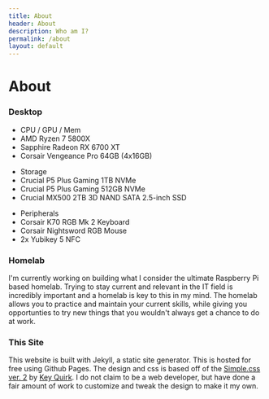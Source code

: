 ```yaml
---
title: About
header: About
description: Who am I?
permalink: /about
layout: default
---
```

# About

### Desktop

<div class="container text-left">
  <div class="row">
    <div class="col-4">
    <ul class="list-group">
        <li class="list-group-item list-group-item-dark fw-bold">CPU / GPU / Mem</li>
        <li class="list-group-item">AMD Ryzen 7 5800X</li>
        <li class="list-group-item">Sapphire Radeon RX 6700 XT</li>
        <li class="list-group-item">Corsair Vengeance Pro 64GB (4x16GB)</li>      
    </ul>
    </div>
    <div class="col-4">
    <ul class="list-group">
        <li class="list-group-item list-group-item-dark fw-bold">Storage</li>
        <li class="list-group-item">Crucial P5 Plus Gaming 1TB NVMe</li>
        <li class="list-group-item">Crucial P5 Plus Gaming 512GB NVMe</li>
        <li class="list-group-item">Crucial MX500 2TB 3D NAND SATA 2.5-inch SSD</li>      
    </ul>
    </div>
    <div class="col-4">
    <ul class="list-group">
        <li class="list-group-item list-group-item-dark fw-bold">Peripherals</li>
        <li class="list-group-item">Corsair K70 RGB Mk 2 Keyboard</li>
        <li class="list-group-item">Corsair Nightsword RGB Mouse</li>
        <li class="list-group-item">2x Yubikey 5 NFC</li>      
    </ul>
    </div>
  </div>
</div>

### Homelab
I'm currently working on building what I consider the ultimate Raspberry Pi based homelab. Trying to stay current and relevant in the IT field is incredibly important and a homelab is key to this in my mind. The homelab allows you to practice and maintain your current skills, while giving you opportunties to try new things that you wouldn't always get a chance to do at work.

### This Site
This website is built with Jekyll, a static site generator. This is hosted for free using Github Pages. The design and css is based off of the [Simple.css ver. 2](https://simplecss.org) by [Key Quirk](https://kevq.uk/about). I do not claim to be a web developer, but have done a fair amount of work to customize and tweak the design to make it my own.  
